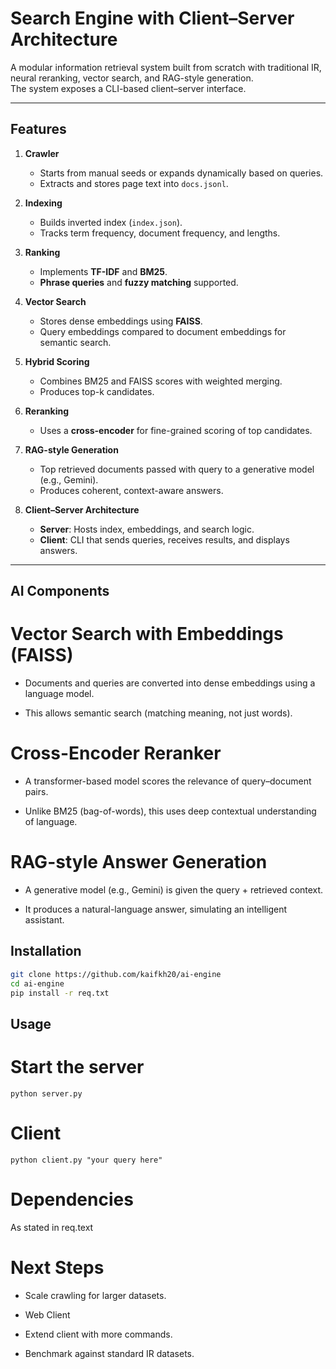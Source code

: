 # Search Engine with Client–Server Architecture

A modular information retrieval system built from scratch with traditional IR, neural reranking, vector search, and RAG-style generation.  
The system exposes a CLI-based client–server interface.

---

## Features

1. **Crawler**
   - Starts from manual seeds or expands dynamically based on queries.
   - Extracts and stores page text into `docs.jsonl`.

2. **Indexing**
   - Builds inverted index (`index.json`).
   - Tracks term frequency, document frequency, and lengths.

3. **Ranking**
   - Implements **TF-IDF** and **BM25**.
   - **Phrase queries** and **fuzzy matching** supported.

4. **Vector Search**
   - Stores dense embeddings using **FAISS**.
   - Query embeddings compared to document embeddings for semantic search.

5. **Hybrid Scoring**
   - Combines BM25 and FAISS scores with weighted merging.
   - Produces top-k candidates.

6. **Reranking**
   - Uses a **cross-encoder** for fine-grained scoring of top candidates.

7. **RAG-style Generation**
   - Top retrieved documents passed with query to a generative model (e.g., Gemini).
   - Produces coherent, context-aware answers.

8. **Client–Server Architecture**
   - **Server**: Hosts index, embeddings, and search logic.
   - **Client**: CLI that sends queries, receives results, and displays answers.

---

## AI Components
# Vector Search with Embeddings (FAISS)

   - Documents and queries are converted into dense embeddings using a language model.

   - This allows semantic search (matching meaning, not just words).

# Cross-Encoder Reranker

   - A transformer-based model scores the relevance of query–document pairs.

   - Unlike BM25 (bag-of-words), this uses deep contextual understanding of language.

# RAG-style Answer Generation

  - A generative model (e.g., Gemini) is given the query + retrieved context.

  - It produces a natural-language answer, simulating an intelligent assistant.

## Installation

```bash
git clone https://github.com/kaifkh20/ai-engine
cd ai-engine
pip install -r req.txt

```
## Usage
# Start the server
```
python server.py

```

# Client 

```
python client.py "your query here"

```

# Dependencies

As stated in req.text

# Next Steps

 - Scale crawling for larger datasets.

 - Web Client

 - Extend client with more commands.

 - Benchmark against standard IR datasets.
